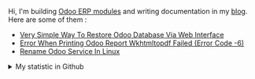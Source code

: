 Hi, I'm building [Odoo ERP modules](https://apps.odoo.com/apps/browse?repo_maintainer_id=276647) and writing documentation in my [blog](https://blog.altela.net). Here are some of them :
<!-- BLOG-POST-LIST:START -->
- [Very Simple Way To Restore Odoo Database Via Web Interface](https://blog.altela.net/2023/01/very-simple-way-to-restore-odoo.html)
- [Error When Printing Odoo Report Wkhtmltopdf Failed &lpar;Error Code -6&rpar;](https://blog.altela.net/2023/01/error-when-printing-odoo-report.html)
- [Rename Odoo Service In Linux](https://blog.altela.net/2023/01/rename-odoo-service-in-linux.html)
<!-- BLOG-POST-LIST:END -->


<details>
    <summary>My statistic in Github</summary>
<div>

<img height="154" src="https://github-readme-stats.vercel.app/api?username=altela&count_private=true&theme=github_dark&hide_border=true&show_icons=true&include_all_commits=true&hide_rank=false&custom_title=Activity%20On%20GitHub" />
  
<img height="154" src="https://github-readme-stats.vercel.app/api/top-langs/?username=altela&layout=compact&theme=github_dark&&langs_count=10&hide_border=true&custom_title=Repository's%20Composition%20Languages" />
</div>
    
<!--START_SECTION:waka-->

```text
Python             14 hrs 25 mins  ██████████████▒░░░░░░░░░░   57.69 %
XML                4 hrs 48 mins   ████▓░░░░░░░░░░░░░░░░░░░░   19.21 %
SCSS               2 hrs 18 mins   ██▒░░░░░░░░░░░░░░░░░░░░░░   09.27 %
CSS                1 hr 15 mins    █▒░░░░░░░░░░░░░░░░░░░░░░░   05.05 %
HTML               47 mins         ▓░░░░░░░░░░░░░░░░░░░░░░░░   03.15 %
textmate           34 mins         ▓░░░░░░░░░░░░░░░░░░░░░░░░   02.28 %
```

<!--END_SECTION:waka-->

</details>

<!-- Waka documentation : https://medium.com/@JakenH/show-off-your-coding-stats-on-your-github-profile-using-wakatime-ce3ceb1063b5 -->
